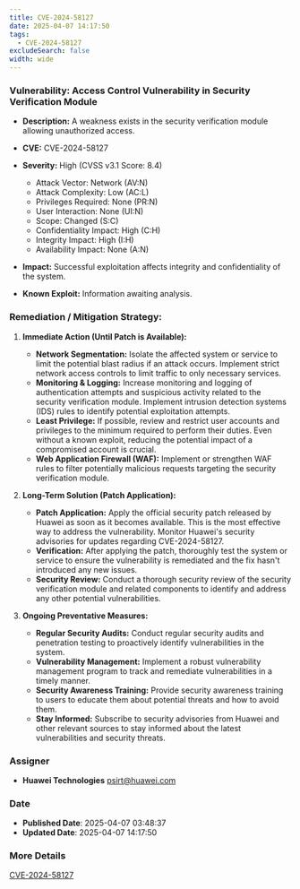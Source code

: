 ```yaml
---
title: CVE-2024-58127
date: 2025-04-07 14:17:50
tags:
  - CVE-2024-58127
excludeSearch: false
width: wide
---
```


### Vulnerability: Access Control Vulnerability in Security Verification Module

*   **Description:** A weakness exists in the security verification module allowing unauthorized access.

*   **CVE:** CVE-2024-58127

*   **Severity:** High (CVSS v3.1 Score: 8.4)
    *   Attack Vector: Network (AV:N)
    *   Attack Complexity: Low (AC:L)
    *   Privileges Required: None (PR:N)
    *   User Interaction: None (UI:N)
    *   Scope: Changed (S:C)
    *   Confidentiality Impact: High (C:H)
    *   Integrity Impact: High (I:H)
    *   Availability Impact: None (A:N)

*   **Impact:** Successful exploitation affects integrity and confidentiality of the system.

*   **Known Exploit:** Information awaiting analysis.

### Remediation / Mitigation Strategy:

1.  **Immediate Action (Until Patch is Available):**

    *   **Network Segmentation:** Isolate the affected system or service to limit the potential blast radius if an attack occurs. Implement strict network access controls to limit traffic to only necessary services.
    *   **Monitoring & Logging:** Increase monitoring and logging of authentication attempts and suspicious activity related to the security verification module. Implement intrusion detection systems (IDS) rules to identify potential exploitation attempts.
    *   **Least Privilege:** If possible, review and restrict user accounts and privileges to the minimum required to perform their duties. Even without a known exploit, reducing the potential impact of a compromised account is crucial.
    *   **Web Application Firewall (WAF):** Implement or strengthen WAF rules to filter potentially malicious requests targeting the security verification module.
2.  **Long-Term Solution (Patch Application):**

    *   **Patch Application:** Apply the official security patch released by Huawei as soon as it becomes available. This is the most effective way to address the vulnerability. Monitor Huawei's security advisories for updates regarding CVE-2024-58127.
    *   **Verification:** After applying the patch, thoroughly test the system or service to ensure the vulnerability is remediated and the fix hasn't introduced any new issues.
    *   **Security Review:** Conduct a thorough security review of the security verification module and related components to identify and address any other potential vulnerabilities.
3.  **Ongoing Preventative Measures:**

    *   **Regular Security Audits:** Conduct regular security audits and penetration testing to proactively identify vulnerabilities in the system.
    *   **Vulnerability Management:** Implement a robust vulnerability management program to track and remediate vulnerabilities in a timely manner.
    *   **Security Awareness Training:** Provide security awareness training to users to educate them about potential threats and how to avoid them.
    *   **Stay Informed:** Subscribe to security advisories from Huawei and other relevant sources to stay informed about the latest vulnerabilities and security threats.

### Assigner
- **Huawei Technologies** <psirt@huawei.com>

### Date
- **Published Date**: 2025-04-07 03:48:37
- **Updated Date**: 2025-04-07 14:17:50

### More Details
[CVE-2024-58127](https://www.cvedetails.com/cve/CVE-2024-58127)